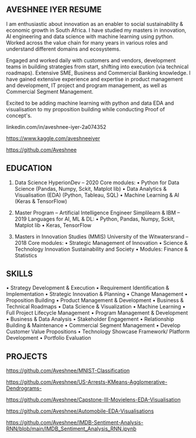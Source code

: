 ## AVESHNEE IYER RESUME

I am enthusiastic about innovation as an enabler to social sustainability & economic growth in South Africa. I have studied my masters in innovation, AI engineering and data science with machine learning using python. Worked across the value chain for many years in various roles and understand different domains and ecosystems.

Engaged and worked daily with customers and vendors, development teams in building strategies from start, shifting into execution (via technical roadmaps). Extensive SME, Business and Commercial Banking knowledge. I have gained extensive experience and expertise in product management and development, IT project and program management, as well as Commercial Segment Management.

Excited to be adding machine learning with python and data EDA and visualisation to my proposition building while conducting Proof of concept's.

linkedin.com/in/aveshnee-iyer-2a074352

https://www.kaggle.com/aveshneeiyer

https://github.com/Aveshnee

## EDUCATION
1. Data Science
   HyperionDev – 2020
   Core modules:
   •	Python for Data Science (Pandas, Numpy, Sckit, Matplot lib)
   •	Data Analytics & Visualisation (EDA) (Python, Tableau, SQL)
   •	Machine Learning & AI (Keras & TensorFlow)

2. Master Program – Artificial Intelligence Engineer 
    Simplilearn & IBM – 2019
    Languages for AI, ML & DL:
    •	Python, Pandas, Numpy, Sckit, Matplot lib
    •	Keras, TensorFlow

3. Masters in Innovation Studies (MMIS)
   University of the Witwatersrand – 2018
   Core modules:
   •	Strategic Management of Innovation
   •	Science & Technology Innovation Sustainability and Society
   •	Modules: Finance & Statistics

## SKILLS
•	Strategy Development & Execution
•	Requirement Identification & Implementation
•	Strategic Innovation & Planning
•	Change Management
•	Proposition Building
•	Product Management & Development 
•	Business & Technical Roadmaps
•	Data Science & Visualization 
•	Machine Learning
•	Full Project Lifecycle Management
•	Program Management & Development  
•	Business & Data Analysis 
•	Stakeholder Engagement
•	Relationship Building & Maintenance 
•	Commercial Segment Management
•	Develop Customer Value Propositions
•	Technology Showcase Framework/ Platform Development
•	Portfolio Evaluation

## PROJECTS

https://github.com/Aveshnee/MNIST-Classification

https://github.com/Aveshnee/US-Arrests-KMeans-Agglomerative-Dendrograms-

https://github.com/Aveshnee/Capstone-III-Movielens-EDA-Visualisation

https://github.com/Aveshnee/Automobile-EDA-Visualisations

https://github.com/Aveshnee/IMDB-Sentiment-Analysis-RNN/blob/main/IMDB_Sentiment_Analysis_RNN.ipynb

